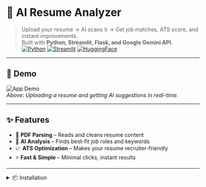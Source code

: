 # 🚀 AI Resume Analyzer

> Upload your resume → AI scans it → Get job matches, ATS score, and instant improvements.  
Built with **Python, Streamlit, Flask, and Google Gemini API**.  
[![Python](https://img.shields.io/badge/Python-3.9%2B-blue?logo=python)](https://www.python.org/)
[![Streamlit](https://img.shields.io/badge/Streamlit-App-red?logo=streamlit)](https://streamlit.io/)
[![HuggingFace](https://img.shields.io/badge/Live%20Demo-HuggingFace-yellow)](#)

---

## 📸 Demo
![App Demo](demo.gif)  
*Above: Uploading a resume and getting AI suggestions in real-time.*

---

## ✨ Features
- 📄 **PDF Parsing** – Reads and cleans resume content
- 🤖 **AI Analysis** – Finds best-fit job roles and keywords
- 📈 **ATS Optimization** – Makes your resume recruiter-friendly
- ⚡ **Fast & Simple** – Minimal clicks, instant results

---


<details>
<summary>📦 Installation</summary>

```bash
git clone https://github.com/yashaswinijoshi23/Resume_Analyzer_using_Python_and_AI.git
cd Resume_Analyzer_using_Python_and_AI
pip install -r requirements.txt
streamlit run app.py
